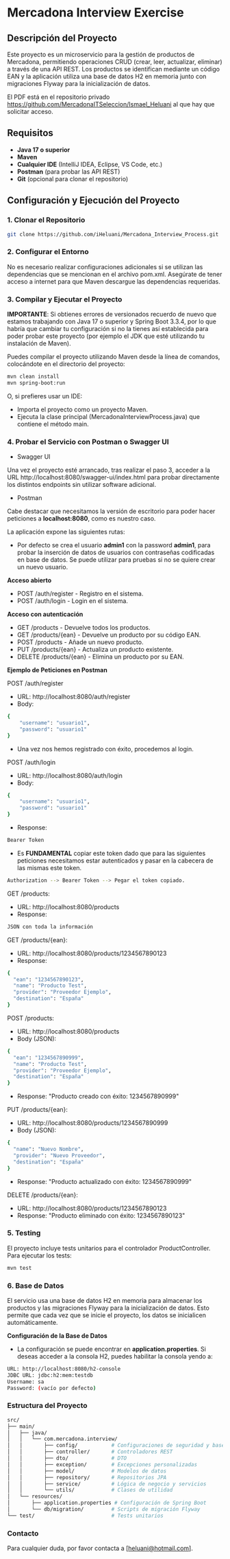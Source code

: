 # Mercadona Interview Exercise

## Descripción del Proyecto

Este proyecto es un microservicio para la gestión de productos de Mercadona, permitiendo operaciones CRUD (crear, leer, actualizar, eliminar) a través de una API REST. Los productos se identifican mediante un código EAN y la aplicación utiliza una base de datos H2 en memoria junto con migraciones Flyway para la inicialización de datos.

El PDF está en el repositorio privado https://github.com/MercadonaITSeleccion/Ismael_Heluani al que hay que solicitar acceso.

## Requisitos

- **Java 17 o superior**
- **Maven**
- **Cualquier IDE** (IntelliJ IDEA, Eclipse, VS Code, etc.)
- **Postman** (para probar las API REST)
- **Git** (opcional para clonar el repositorio)

## Configuración y Ejecución del Proyecto

### 1. Clonar el Repositorio

```bash
git clone https://github.com/iHeluani/Mercadona_Interview_Process.git
```

### 2. Configurar el Entorno

No es necesario realizar configuraciones adicionales si se utilizan las dependencias que se mencionan en el archivo pom.xml. Asegúrate de tener acceso a internet para que Maven descargue las dependencias requeridas.

### 3. Compilar y Ejecutar el Proyecto

**IMPORTANTE**: Si obtienes errores de versionados recuerdo de nuevo que estamos trabajando con Java 17 o superior y Spring Boot 3.3.4, por lo que habría que cambiar tu configuración si no la tienes así establecida para poder probar este proyecto (por ejemplo el JDK que esté utilizando tu instalación de Maven).

Puedes compilar el proyecto utilizando Maven desde la línea de comandos, colocándote en el directorio del proyecto:
```bash
mvn clean install
mvn spring-boot:run
```

O, si prefieres usar un IDE:

- Importa el proyecto como un proyecto Maven.
- Ejecuta la clase principal (MercadonaInterviewProcess.java) que contiene el método main.

### 4. Probar el Servicio con Postman o Swagger UI

- Swagger UI

Una vez el proyecto esté arrancado, tras realizar el paso 3, acceder a la URL http://localhost:8080/swagger-ui/index.html para probar directamente los distintos endpoints sin utilizar software adicional.

- Postman

Cabe destacar que necesitamos la versión de escritorio para poder hacer peticiones a **localhost:8080**, como es nuestro caso.

La aplicación expone las siguientes rutas:

- Por defecto se crea el usuario **admin1** con la password **admin1**, para probar la inserción de datos de usuarios con contraseñas codificadas en base de datos. Se puede utilizar para pruebas si no se quiere crear un nuevo usuario.

**Acceso abierto**
- POST /auth/register - Registro en el sistema.
- POST /auth/login - Login en el sistema.

**Acceso con autenticación**
- GET /products - Devuelve todos los productos.
- GET /products/{ean} - Devuelve un producto por su código EAN.
- POST /products - Añade un nuevo producto.
- PUT /products/{ean} - Actualiza un producto existente.
- DELETE /products/{ean} - Elimina un producto por su EAN.


**Ejemplo de Peticiones en Postman**

POST /auth/register

- URL: http://localhost:8080/auth/register
- Body:
```bash
{
    "username": "usuario1",
    "password": "usuario1"
}
```

- Una vez nos hemos registrado con éxito, procedemos al login.


POST /auth/login

- URL: http://localhost:8080/auth/login
- Body:
```bash
{
    "username": "usuario1",
    "password": "usuario1"
}
```
- Response:
```bash
Bearer Token
```

- Es **FUNDAMENTAL** copiar este token dado que para las siguientes peticiones necesitamos estar autenticados y pasar en la cabecera de las mismas este token.
```bash
Authorization --> Bearer Token --> Pegar el token copiado.
```


GET /products:

- URL: http://localhost:8080/products
- Response:
```bash
JSON con toda la información
```


GET /products/{ean}:

- URL: http://localhost:8080/products/1234567890123
- Response:
```bash
{
  "ean": "1234567890123",
  "name": "Producto Test",
  "provider": "Proveedor Ejemplo",
  "destination": "España"
}
```


POST /products:

- URL: http://localhost:8080/products
- Body (JSON):
```bash
{
  "ean": "1234567890999",
  "name": "Producto Test",
  "provider": "Proveedor Ejemplo",
  "destination": "España"
}
```
- Response: "Producto creado con éxito: 1234567890999"


PUT /products/{ean}:

- URL: http://localhost:8080/products/1234567890999
- Body (JSON):
```bash
{
  "name": "Nuevo Nombre",
  "provider": "Nuevo Proveedor",
  "destination": "España"
}
```
- Response: "Producto actualizado con éxito: 1234567890999"


DELETE /products/{ean}:

- URL: http://localhost:8080/products/1234567890123
- Response: "Producto eliminado con éxito: 1234567890123"

### 5. Testing

El proyecto incluye tests unitarios para el controlador ProductController. Para ejecutar los tests:
```bash
mvn test
```
### 6. Base de Datos

El servicio usa una base de datos H2 en memoria para almacenar los productos y las migraciones Flyway para la inicialización de datos. Esto permite que cada vez que se inicie el proyecto, los datos se inicialicen automáticamente.

**Configuración de la Base de Datos**
- La configuración se puede encontrar en **application.properties**. Si deseas acceder a la consola H2, puedes habilitar la consola yendo a:

```bash
URL: http://localhost:8080/h2-console
JDBC URL: jdbc:h2:mem:testdb
Username: sa
Password: (vacío por defecto)
```

### Estructura del Proyecto

```bash
src/
├── main/
│   ├── java/
│   │   └── com.mercadona.interview/
│   │       ├── config/           # Configuraciones de seguridad y base de datos
│   │       ├── controller/       # Controladores REST
│   │       ├── dto/              # DTO
│   │       ├── exception/        # Excepciones personalizadas
│   │       ├── model/            # Modelos de datos
│   │       ├── repository/       # Repositorios JPA
│   │       ├── service/          # Lógica de negocio y servicios
│   │       └── utils/            # Clases de utilidad
│   └── resources/
│       ├── application.properties # Configuración de Spring Boot
│       └── db/migration/         # Scripts de migración Flyway
└── test/                         # Tests unitarios
```

### Contacto
Para cualquier duda, por favor contacta a [heluani@hotmail.com].
